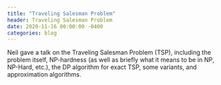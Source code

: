 ```yaml
---
title: "Traveling Salesman Problem"
header: Traveling Salesman Problem
date: 2020-11-16 00:00:00 -0400
categories: blog
---
```


Neil gave a talk on the Traveling Salesman Problem (TSP), including the
problem itself, NP-hardness (as well as briefly what it means to be in
NP, NP-Hard, etc.), the DP algorithm for exact TSP, some variants, and
approximation algorithms.

